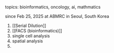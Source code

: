 topics: bioinformatics, oncology, ai, mathmatics

since Feb 25, 2025
at ABMRC in Seoul, South Korea


1. [[Serial Dilution]]
2. [[FACS (bioinformatics)]]
3. single cell analysis
4. spatial analysis
5. 